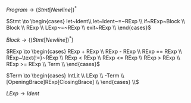 $Program \to (Stmt[Newline])^*$

$Stmt \to \begin{cases}
    let~Ident\\
    let~Ident~=~RExp \\
    if~RExp~Block \\
    Block \\
    RExp \\
    LExp~=~RExp \\
    exit~RExp \\
\end{cases}$

$Block \to \{ (Stmt[Newline])^* \}$

$RExp \to \begin{cases}
    RExp +  RExp \\
    RExp -  RExp \\
    RExp == RExp \\
    RExp~\text{!=}~RExp \\
    RExp <  RExp \\
    RExp <= RExp \\
    RExp >  RExp \\
    RExp >= RExp \\
    Term \\
\end{cases}$

$Term \to \begin{cases}
    IntLit \\
    LExp \\
    -Term \\
    [OpeningBrace]RExp[ClosingBrace] \\
\end{cases} \\$

$LExp \to Ident$
